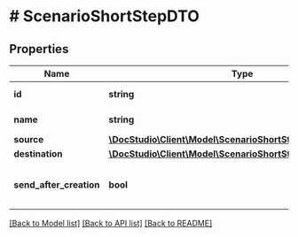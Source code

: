 # # ScenarioShortStepDTO

## Properties

Name | Type | Description | Notes
------------ | ------------- | ------------- | -------------
**id** | **string** | Scenario step id |
**name** | **string** | Scenario step name |
**source** | [**\DocStudio\Client\Model\ScenarioShortStepTemplateInfoDTO**](ScenarioShortStepTemplateInfoDTO.md) |  | [optional]
**destination** | [**\DocStudio\Client\Model\ScenarioShortStepTemplateInfoDTO**](ScenarioShortStepTemplateInfoDTO.md) |  | [optional]
**send_after_creation** | **bool** | Send envelope right after creation | [optional]

[[Back to Model list]](../../README.md#models) [[Back to API list]](../../README.md#endpoints) [[Back to README]](../../README.md)
